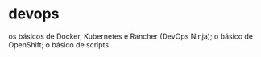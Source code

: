 # devops

os básicos de Docker, Kubernetes e Rancher (DevOps Ninja);
o básico de OpenShift;
o básico de scripts.
